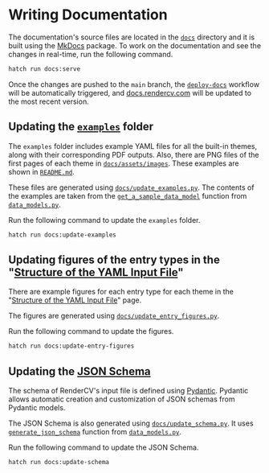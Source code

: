 # Writing Documentation

The documentation's source files are located in the [`docs`](https://github.com/sinaatalay/rendercv/tree/main/docs) directory and it is built using the [MkDocs](https://github.com/mkdocs/mkdocs) package. To work on the documentation and see the changes in real-time, run the following command.

```bash
hatch run docs:serve
```

Once the changes are pushed to the `main` branch, the [`deploy-docs`](https://github.com/sinaatalay/rendercv/blob/main/.github/workflows/deploy-docs.yaml) workflow will be automatically triggered, and [docs.rendercv.com](https://docs.rendercv.com/) will be updated to the most recent version.

## Updating the [`examples`](https://github.com/sinaatalay/rendercv/tree/main/examples) folder

The `examples` folder includes example YAML files for all the built-in themes, along with their corresponding PDF outputs. Also, there are PNG files of the first pages of each theme in [`docs/assets/images`](https://github.com/sinaatalay/rendercv/tree/main/docs/assets/images). These examples are shown in [`README.md`](https://github.com/sinaatalay/rendercv/blob/main/README.md).

These files are generated using [`docs/update_examples.py`](https://github.com/sinaatalay/rendercv/blob/main/docs/update_examples.py). The contents of the examples are taken from the [`get_a_sample_data_model`](https://docs.rendercv.com/reference/data_models/#rendercv.data_models.get_a_sample_data_model) function from [`data_models.py`](https://docs.rendercv.com/reference/data_models/).

Run the following command to update the `examples` folder.

```bash
hatch run docs:update-examples
```

## Updating figures of the entry types in the "[Structure of the YAML Input File](https://docs.rendercv.com/user_guide/structure_of_the_yaml_input_file/)"

There are example figures for each entry type for each theme in the "[Structure of the YAML Input File](https://docs.rendercv.com/user_guide/structure_of_the_yaml_input_file/)" page.

The figures are generated using [`docs/update_entry_figures.py`](https://github.com/sinaatalay/rendercv/blob/main/docs/update_entry_figures.py). 

Run the following command to update the figures.

```bash
hatch run docs:update-entry-figures
```

## Updating the [JSON Schema](https://github.com/sinaatalay/rendercv/blob/main/schema.json)

The schema of RenderCV's input file is defined using [Pydantic](https://docs.pydantic.dev/latest/). Pydantic allows automatic creation and customization of JSON schemas from Pydantic models.

The JSON Schema is also generated using [`docs/update_schema.py`](https://github.com/sinaatalay/rendercv/blob/main/docs/update_schema.py). It uses [`generate_json_schema`](https://docs.rendercv.com/reference/data_models/#rendercv.data_models.generate_json_schema) function from [`data_models.py`](https://docs.rendercv.com/reference/data_models/).

Run the following command to update the JSON Schema.

```bash
hatch run docs:update-schema
```